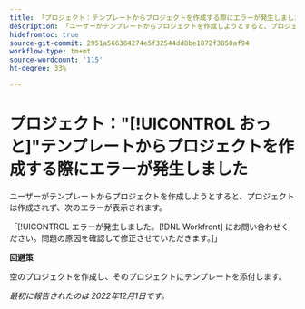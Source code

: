 ```yaml
---
title: 「プロジェクト：テンプレートからプロジェクトを作成する際にエラーが発生しました」
description: 「ユーザーがテンプレートからプロジェクトを作成しようとすると、プロジェクトは作成されず、ユーザーにエラー「Whoops! エラーが発生しました。何が問題だったのかを把握して解決するために、Workfront 担当者にお問い合わせください。」
hidefromtoc: true
source-git-commit: 2951a566384274e5f32544dd8be1872f3850af94
workflow-type: tm+mt
source-wordcount: '115'
ht-degree: 33%

---
```



# プロジェクト：&quot;[!UICONTROL おっと]&quot;テンプレートからプロジェクトを作成する際にエラーが発生しました

ユーザーがテンプレートからプロジェクトを作成しようとすると、プロジェクトは作成されず、次のエラーが表示されます。

「[!UICONTROL エラーが発生しました。[!DNL Workfront] にお問い合わせください。問題の原因を確認して修正させていただきます。]」

**回避策**

空のプロジェクトを作成し、そのプロジェクトにテンプレートを添付します。

_最初に報告されたのは 2022年12月1日です。_

